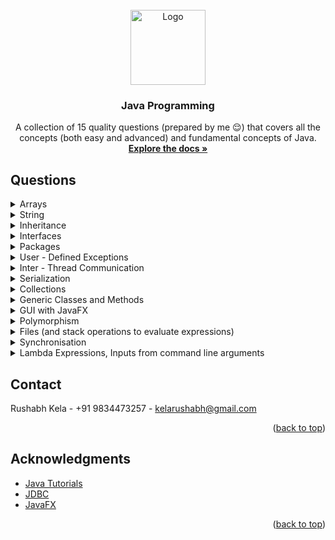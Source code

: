 <div id="top"></div>

<br />
<div align="center">
  <a href="https://github.com/rushabhkela/Java-Programming">
    <img src="https://1000logos.net/wp-content/uploads/2020/09/Java-Logo.png" alt="Logo" width="120">
  </a>

  <h3 align="center">Java Programming</h3>

  
  <p align="center">
     A collection of 15 quality questions (prepared by me 😌) that covers all the concepts (both easy and advanced) and fundamental concepts of Java.
    <br />
    <a href="https://github.com/rushabhkela/Java-Programming/blob/main/Report/Outputs.pdf"><strong>Explore the docs »</strong></a>
  </p>
</div>



<!-- TABLE OF CONTENTS -->
## Questions
<details>
  <summary>Arrays</summary>
  <ul>
    <br>
    <img width="580" src="https://user-images.githubusercontent.com/60788199/147387375-d0a606ae-e98a-4065-a55f-816ef2701876.png">
  </ul>
  <ul>
    Output : <a href="https://github.com/rushabhkela/Java-Programming/tree/main/Solutions/Question%201"><strong>Code</strong></a>
  </ul>
</details>

<details>
  <summary>String</summary>
  <ul>
    <br>
    <img width="580" src="https://user-images.githubusercontent.com/60788199/147387477-51487525-f647-4bc2-ac46-cba61d9c73ca.png">

  </ul>
  <ul>
    Output : <a href="https://github.com/rushabhkela/Java-Programming/tree/main/Solutions/Question%202"><strong>Code</strong></a>
  </ul>
</details>

<details>
  <summary>Inheritance</summary>
  <ul>
    <br><img width="580" src="https://user-images.githubusercontent.com/60788199/147387487-719b3169-1027-4b70-af23-436c4e62c648.png">

   </ul>
  <ul>
    Output : <a href="https://github.com/rushabhkela/Java-Programming/tree/main/Solutions/Question%203"><strong>Code</strong></a>
  </ul>
</details>

<details>
  <summary>Interfaces</summary>
  <ul>
    <br>
    <img width="580" src="https://user-images.githubusercontent.com/60788199/147387507-704aeea8-e2cf-404a-b8b0-a45c63988acc.png">

  </ul>
  <ul>
    Output : <a href="https://github.com/rushabhkela/Java-Programming/tree/main/Solutions/Question%204"><strong>Code</strong></a>
  </ul>
</details>

<details>
  <summary>Packages</summary>
  <ul>
    <br>
    <img width="580" src="https://user-images.githubusercontent.com/60788199/147387523-67cfe829-f57f-4577-a1af-568682637de5.png">

  </ul>
  <ul>
    Output : <a href="https://github.com/rushabhkela/Java-Programming/tree/main/Solutions/Question%205"><strong>Code</strong></a>
  </ul>
</details>

<details>
  <summary>User - Defined Exceptions</summary>
  <ul>
    <br>
    <img width="580" src="https://user-images.githubusercontent.com/60788199/147387541-943fd592-2536-4969-b6bf-2f052518c036.png">

  </ul>
  <ul>
    Output : <a href="https://github.com/rushabhkela/Java-Programming/tree/main/Solutions/Question%206"><strong>Code</strong></a>
  </ul>
</details>

<details>
  <summary>Inter - Thread Communication</summary>
  <ul>
    <br>
    <img width="580" src="https://user-images.githubusercontent.com/60788199/147387558-54191a50-0153-4af6-a0aa-8d03d72eed1d.png">
  </ul>
  <ul>
    Output : <a href="https://github.com/rushabhkela/Java-Programming/tree/main/Solutions/Question%207"><strong>Code</strong></a>
  </ul>
</details>

<details>
  <summary>Serialization</summary>
  <ul>
    <br>
   <img width="580" src="https://user-images.githubusercontent.com/60788199/147387579-842ee299-9490-4e44-8c34-f406fa8bbff8.png">

  </ul>
  <ul>
    Output : <a href="https://github.com/rushabhkela/Java-Programming/tree/main/Solutions/Question%208"><strong>Code</strong></a>
  </ul>
</details>

<details>
  <summary>Collections</summary>
  <ul>
    <br>
   <img width="580" src="https://user-images.githubusercontent.com/60788199/147387612-5990e806-ff65-4d1c-991b-65b22df2fc7d.png">

  </ul>
  <ul>
    Output : <a href="https://github.com/rushabhkela/Java-Programming/tree/main/Solutions/Question%209"><strong>Code</strong></a>
  </ul>
</details>

<details>
  <summary>Generic Classes and Methods</summary>
  <ul>
    <br>
    <img width="580" src="https://user-images.githubusercontent.com/60788199/147387626-a8c8cd36-e822-4c56-9d54-49a432be7a81.png">

  </ul>
  <ul>
    Output : <a href="https://github.com/rushabhkela/Java-Programming/tree/main/Solutions/Question%2010"><strong>Code</strong></a>
  </ul>
</details>

<details>
  <summary>GUI with JavaFX</summary>
  <ul>
    <br>
    <img width="580" src="https://user-images.githubusercontent.com/60788199/147389123-8e048b73-d8b3-426e-83be-24ed2e7f7295.png">
  </ul>
  <ul>
    Output : <a href="https://github.com/rushabhkela/Java-Programming/tree/main/Solutions/Question%2011"><strong>Code</strong></a>
  </ul>
</details>

<details>
  <summary>Polymorphism</summary>
  <ul>
    <br>
    <img width="580" src="https://user-images.githubusercontent.com/60788199/147389131-b1cf8053-f889-431e-95f3-6f4c37b8a71b.png">
  </ul>
  <ul>
    Output : <a href="https://github.com/rushabhkela/Java-Programming/tree/main/Solutions/Question%2012"><strong>Code</strong></a>
  </ul>
</details>

<details>
  <summary>Files (and stack operations to evaluate expressions)</summary>
  <ul>
    <br>
    <img width="580" src="https://user-images.githubusercontent.com/60788199/147389152-5cd4adb8-fc4e-4343-91fd-4c4525c09a8b.png">
  </ul>
  <ul>
    Output : <a href="https://github.com/rushabhkela/Java-Programming/tree/main/Solutions/Question%2013"><strong>Code</strong></a>
  </ul>
</details>

<details>
  <summary>Synchronisation</summary>
  <ul>
    <br>
    <img width="580" src="https://user-images.githubusercontent.com/60788199/147389191-43140182-7dc7-439c-9385-fd35aa04744d.png">
  </ul>
  <ul>
    Output : <a href="https://github.com/rushabhkela/Java-Programming/tree/main/Solutions/Question%2014"><strong>Code</strong></a>
  </ul>
</details>

<details>
  <summary>Lambda Expressions, Inputs from command line arguments</summary>
  <ul>
    <br>
    <img width="580" src="https://user-images.githubusercontent.com/60788199/147389199-fcb7e42d-38e4-4ff7-a12f-f7dc7a312cd1.png">
  </ul>
  <ul>
    Output : <a href="https://github.com/rushabhkela/Java-Programming/tree/main/Solutions/Question%2015"><strong>Code</strong></a>
  </ul>
</details>



<!-- CONTACT -->
## Contact

Rushabh Kela - +91 9834473257 - kelarushabh@gmail.com


<p align="right">(<a href="#top">back to top</a>)</p>



<!-- ACKNOWLEDGMENTS -->
## Acknowledgments

* [Java Tutorials](https://www.javatpoint.com/java-tutorial)
* [JDBC](https://www.tutorialspoint.com/jdbc/index.htm)
* [JavaFX](https://openjfx.io/)

<p align="right">(<a href="#top">back to top</a>)</p>
